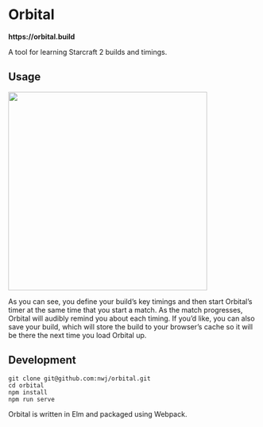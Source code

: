 # Orbital

__https://orbital.build__

A tool for learning Starcraft 2 builds and timings.

## Usage
<img src="https://nwj.cc/posts/orbital/orbital-demo.gif" width="400px">

As you can see, you define your build’s key timings and then start Orbital’s timer at the same time that you start a match. As the match progresses, Orbital will audibly remind you about each timing. If you’d like, you can also save your build, which will store the build to your browser’s cache so it will be there the next time you load Orbital up.

## Development
```
git clone git@github.com:nwj/orbital.git
cd orbital
npm install
npm run serve
```

Orbital is written in Elm and packaged using Webpack.
